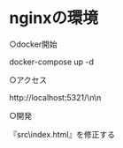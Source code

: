 # nginxの環境


○docker開始

docker-compose up -d


○アクセス

http://localhost:5321/\n\n


○開発

『src\index.html』を修正する
